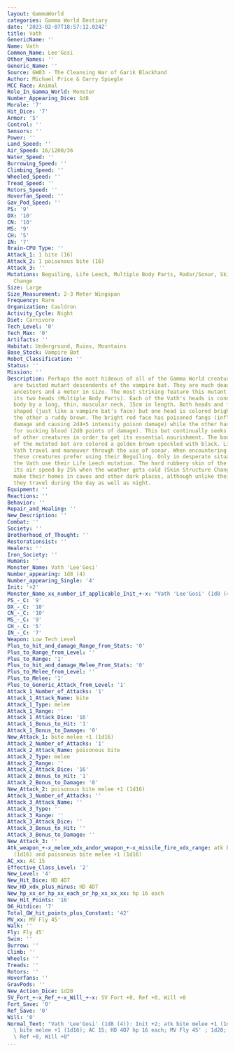 ```yaml
---
layout: GammaWorld
categories: Gamma World Bestiary
date: '2023-02-07T18:57:12.024Z'
title: Vath
GenericName: ''
Name: Vath
Common_Name: Lee'Gosi
Other_Names: ''
Generic_Name: ''
Source: GW03 - The Cleansing War of Garik Blackhand
Author: Michael Price & Garry Spiegle
MCC Race: Animal
Role_In_Gamma_World: Monster
Number_Appearing_Dice: 1d8
Morale: '7'
Hit_Dice: '7'
Armor: '5'
Control: ''
Sensors: ''
Power: ''
Land_Speed: ''
Air_Speed: 16/1200/36
Water_Speed: ''
Burrowing_Speed: ''
Climbing_Speed: ''
Wheeled_Speed: ''
Tread_Speed: ''
Rotors_Speed: ''
Hoverfan_Speed: ''
Gav_Pod_Speed: ''
PS: '9'
DX: '10'
CN: '10'
MS: '9'
CH: '5'
IN: '7'
Brain-CPU Type: ''
Attack_1: 1 bite (16)
Attack_2: 1 poisonous bite (16)
Attack_3: ''
Mutations: Beguiling, Life Leech, Multiple Body Parts, Radar/Sonar, Skin Structure
  Change
Size: Large
Size_Measurement: 2-3 Meter Wingspan
Frequency: Rare
Organization: Cauldron
Activity_Cycle: Night
Diet: Carnivore
Tech_Level: '0'
Tech_Max: '0'
Artifacts: ''
Habitat: Underground, Ruins, Mountains
Base_Stock: Vampire Bat
Robot_Classification: ''
Status: ''
Mission: ''
Description: Perhaps the most hideous of all of the Gamma World creatures, the Vath
  are twisted mutant descendents of the vampire bat. They are much deadlier than their
  ancestors and a meter in size. The most striking feature this mutant possesses is
  its two heads (Multiple Body Parts). Each of the Vath's heads is connected to its
  body by a long, thin, muscular neck, 15cm in length. Both heads and faces are similarly
  shaped (just like a vampire bat's face) but one head is colored bright crimson and
  the other a ruddy brown. The bright red face has poisoned fangs (inflicting 2d6
  damage and causing 2d4+5 intensity poison damage) while the other has hollowed fangs
  for sucking blood (2d8 points of damage). This bat continually seeks out the blood
  of other creatures in order to get its essential nourishment. The body and wings
  of the mutated bat are colored a golden brown speckled with black. Like other bats,
  Vath travel and maneuver through the use of sonar. When encountering opponents,
  these creatures prefer using their Beguiling. Only in desperate situations will
  the Vath use their Life Leech mutation. The hard rubbery skin of the Vath slows
  its air speed by 25% when the weather gets cold (Skin Structure Change). These creatures
  make their homes in caves and other dark places, although unlike their ancestors,
  they travel during the day as well as night.
Equipment: ''
Reactions: ''
Behavior: ''
Repair_and_Healing: ''
New_Description: ''
Combat: ''
Society: ''
Brotherhood_of_Thought: ''
Restorationsist: ''
Healers: ''
Iron_Society: ''
Humans: ''
Monster_Name: Vath 'Lee'Gosi'
Number_appearing: 1d8 (4)
Number_appearing_Single: '4'
Init: '+2'
Monster_Name_xx_number_if_applicable_Init_+-x: "Vath 'Lee'Gosi' (1d8 (4)): Init +2"
PS_-_C: '9'
DX_-_C: '10'
CN_-_C: '10'
MS_-_C: '9'
CH_-_C: '5'
IN_-_C: '7'
Weapon: Low Tech Level
Plus_to_hit_and_damage_Range_from_Stats: '0'
Plus_to_Range_from_Level: ''
Plus_to_Range: '1'
Plus_to_hit_and_damage_Melee_From_Stats: '0'
Plus_to_Melee_from_Level: ''
Plus_to_Melee: '1'
Plus_to_Generic_Attack_from_Level: '1'
Attack_1_Number_of_Attacks: '1'
Attack_1_Attack_Name: bite
Attack_1_Type: melee
Attack_1_Range: ''
Attack_1_Attack_Dice: '16'
Attack_1_Bonus_to_Hit: '1'
Attack_1_Bonus_to_Damage: '0'
New_Attack_1: bite melee +1 (1d16)
Attack_2_Number_of_Attacks: '1'
Attack_2_Attack_Name: poisonous bite
Attack_2_Type: melee
Attack_2_Range: ''
Attack_2_Attack_Dice: '16'
Attack_2_Bonus_to_Hit: '1'
Attack_2_Bonus_to_Damage: '0'
New_Attack_2: poisonous bite melee +1 (1d16)
Attack_3_Number_of_Attacks: ''
Attack_3_Attack_Name: ''
Attack_3_Type: ''
Attack_3_Range: ''
Attack_3_Attack_Dice: ''
Attack_3_Bonus_to_Hit: ''
Attack_3_Bonus_to_Damage: ''
New_Attack_3: ''
Atk_weapon_+-x_melee_xdx_andor_weapon_+-x_missile_fire_xdx_range: atk bite melee +1
  (1d16) and poisonous bite melee +1 (1d16)
AC_xx: AC 15
Effective_Class_Level: '2'
New_Level: '4'
New_Hit_Dice: HD 4D7
New_HD_xdx_plus_minus: HD 4D7
New_hp_xx_or_hp_xx_each_or_hp_xx_xx_xx: hp 16 each
New_Hit_Points: '16'
D6_Hitdice: '7'
Total_GW_hit_points_plus_Constant: '42'
MV_xx: MV Fly 45'
Walk: ''
Fly: Fly 45'
Swim: ''
Burrow: ''
Climb: ''
Wheels: ''
Treads: ''
Rotors: ''
Hoverfans: ''
GravPods: ''
New_Action_Dice: 1d20
SV_Fort_+-x_Ref_+-x_Will_+-x: SV Fort +0, Ref +0, Will +0
Fort_Save: '0'
Ref_Save: '0'
Will: '0'
Normal_Text: "Vath 'Lee'Gosi' (1d8 (4)): Init +2; atk bite melee +1 (1d16) and poisonous\
  \ bite melee +1 (1d16); AC 15; HD 4D7 hp 16 each; MV Fly 45' ; 1d20; SV Fort +0,\
  \ Ref +0, Will +0"
...
```

